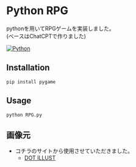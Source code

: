 # Python RPG

pythonを用いてRPGゲームを実装しました。  
(ベースはChatCPTで作りました)

[![Python][Python.js]][Python.link]

## Installation

```console
pip install pygame
```

## Usage

```console
python RPG.py

```

## 画像元

- コチラのサイトから使用させていただきました。
    - [DOT ILLUST](https://dot-illust.net/)

<!-- MARKDOWN LINKS & IMAGES -->
[Python.js]: https://img.shields.io/badge/Python-3572A5?style=for-the-badge&logo=Python&logoColor=white
[Python.link]: https://www.python.org/